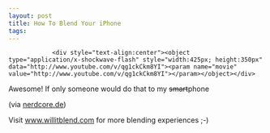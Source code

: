 ```yaml
---
layout: post
title: How To Blend Your iPhone
tags:
---
```



                <div style="text-align:center"><object type="application/x-shockwave-flash" style="width:425px; height:350px" data="http://www.youtube.com/v/qg1ckCkm8YI"><param name="movie" value="http://www.youtube.com/v/qg1ckCkm8YI"></param></object></div>
<p>Awesome! If only someone would do that to my <span style="text-decoration: line-through;">smart</span>phone</p>
<p>(via <a href="http://www.nerdcore.de/wp/2007/07/11/iphonemixer/">nerdcore.de</a>)</p>
<p>Visit <a href="http://www.willitblend.com/">www.willitblend.com</a> for more blending experiences ;-)</p>
